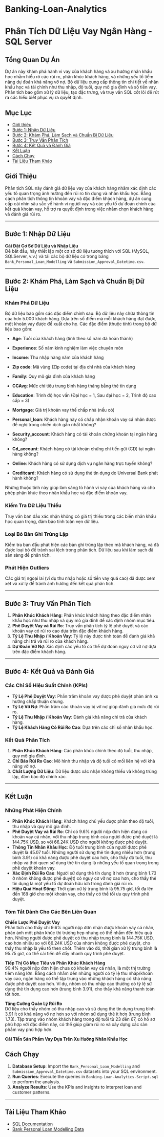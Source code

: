 # Banking-Loan-Analytics
# **Phân Tích Dữ Liệu Vay Ngân Hàng - SQL Server**

## Tổng Quan Dự Án

Dự án này khám phá hành vi vay của khách hàng và xu hướng nhân khẩu học nhằm hiểu rõ các rủi ro, phân khúc khách hàng, và những yếu tố tiềm năng dự đoán khả năng vỡ nợ. Bộ dữ liệu cung cấp thông tin chi tiết về nhân khẩu học và tài chính như thu nhập, độ tuổi, quy mô gia đình và số tiền vay. Phân tích bao gồm xử lý dữ liệu, tạo đặc trưng, và truy vấn SQL cốt lõi để rút ra các hiểu biết phục vụ ra quyết định.

## Mục Lục

- [Giới thiệu](#giới-thiệu)
- [Bước 1: Nhập Dữ Liệu](#bước-1-nhập-dữ-liệu)
- [Bước 2: Khám Phá, Làm Sạch và Chuẩn Bị Dữ Liệu](#bước-2-khám-phá-làm-sạch-và-chuẩn-bị-dữ-liệu)
- [Bước 3: Truy Vấn Phân Tích](#bước-3-truy-vấn-phân-tích)
- [Bước 4: Kết Quả và Đánh Giá](#bước-4-kết-quả-và-đánh-giá)
- [Kết Luận](#kết-luận)
- [Cách Chạy](#cách-chạy)
- [Tài Liệu Tham Khảo](#tài-liệu-tham-khảo)

## Giới Thiệu

Phân tích SQL này đánh giá dữ liệu vay của khách hàng nhằm xác định các yếu tố quan trọng ảnh hưởng đến rủi ro tín dụng và nhân khẩu học. Bằng cách phân tích thông tin khoản vay và đặc điểm khách hàng, dự án cung cấp cái nhìn sâu sắc về hành vi người vay và các yếu tố dự đoán chính của kết quả khoản vay, hỗ trợ ra quyết định trong việc nhắm chọn khách hàng và đánh giá rủi ro.

---

## Bước 1: Nhập Dữ Liệu

**Cài Đặt Cơ Sở Dữ Liệu và Nhập Liệu**  
Để bắt đầu, hãy thiết lập một cơ sở dữ liệu tương thích với SQL (MySQL, SQLServer, v.v.) và tải các bộ dữ liệu có trong bảng `Bank_Personal_Loan_Modelling` và `Submission_Approval_Datetime.csv`.

---

## Bước 2: Khám Phá, Làm Sạch và Chuẩn Bị Dữ Liệu

### Khám Phá Dữ Liệu

Bộ dữ liệu bao gồm các đặc điểm chính sau:
Bộ dữ liệu này chứa thông tin của hơn 5.000 khách hàng. Dựa trên số điểm mà mỗi khách hàng đạt được, một khoản vay được đề xuất cho họ. Các đặc điểm (thuộc tính) trong bộ dữ liệu bao gồm:

- **Age**: Tuổi của khách hàng (tính theo số năm đã hoàn thành)

- **Experience**: Số năm kinh nghiệm làm việc chuyên môn

- **Income**: Thu nhập hàng năm của khách hàng

- **Zip code**: Mã vùng (Zip code) tại địa chỉ nhà của khách hàng

- **Family**: Quy mô gia đình của khách hàng

- **CCAvg**: Mức chi tiêu trung bình hàng tháng bằng thẻ tín dụng

- **Education**: Trình độ học vấn (Đại học = 1, Sau đại học = 2, Trình độ cao cấp = 3)

- **Mortgage**: Giá trị khoản vay thế chấp nhà (nếu có)

- **Personal_loan**: Khách hàng này có chấp nhận khoản vay cá nhân được đề nghị trong chiến dịch gần nhất không?

- **Security_account**: Khách hàng có tài khoản chứng khoán tại ngân hàng không?

- **Cd_account**: Khách hàng có tài khoản chứng chỉ tiền gửi (CD) tại ngân hàng không?

- **Online**: Khách hàng có sử dụng dịch vụ ngân hàng trực tuyến không?

- **Creditcard**: Khách hàng có sử dụng thẻ tín dụng do Universal Bank phát hành không?

Những thuộc tính này giúp làm sáng tỏ hành vi vay của khách hàng và cho phép phân khúc theo nhân khẩu học và đặc điểm khoản vay.

### Kiểm Tra Dữ Liệu Thiếu

Truy vấn ban đầu xác nhận không có giá trị thiếu trong các biến nhân khẩu học quan trọng, đảm bảo tính toàn vẹn dữ liệu.

### Loại Bỏ Bản Ghi Trùng Lặp

Kiểm tra ban đầu phát hiện các bản ghi trùng lặp theo mã khách hàng, và đã được loại bỏ để tránh sai lệch trong phân tích. Dữ liệu sau khi làm sạch đã sẵn sàng để phân tích.

### Phát Hiện Outliers

Các giá trị ngoại lai (ví dụ thu nhập hoặc số tiền vay quá cao) đã được xem xét và xử lý để tránh ảnh hưởng đến kết quả phân tích.

---

## Bước 3: Truy Vấn Phân Tích

1. **Phân Khúc Khách Hàng**: Phân khúc khách hàng theo đặc điểm nhân khẩu học như thu nhập và quy mô gia đình để xác định nhóm mục tiêu.
2. **Phê Duyệt Vay và Rủi Ro**: Truy vấn phân tích tỷ lệ phê duyệt và các khoản vay có rủi ro cao dựa trên đặc điểm khách hàng.
3. **Tỷ Lệ Thu Nhập / Khoản Vay**: Tỷ lệ này được tính toán để đánh giá khả năng chi trả và rủi ro của khách hàng.
4. **Dự Đoán Vỡ Nợ**: Xác định các yếu tố có thể dự đoán nguy cơ vỡ nợ dựa trên đặc điểm khách hàng.

---

## Bước 4: Kết Quả và Đánh Giá

### Các Chỉ Số Hiệu Suất Chính (KPIs)

- **Tỷ Lệ Phê Duyệt Vay**: Phần trăm khoản vay được phê duyệt phản ánh xu hướng chấp thuận chung.
- **Tỷ Lệ Vỡ Nợ**: Phần trăm các khoản vay bị vỡ nợ giúp đánh giá mức độ rủi ro.
- **Tỷ Lệ Thu Nhập / Khoản Vay**: Đánh giá khả năng chi trả của khách hàng.
- **Tỷ Lệ Khách Hàng Có Rủi Ro Cao**: Dựa trên các chỉ số nhân khẩu học.

### Kết Quả Phân Tích

1. **Phân Khúc Khách Hàng**: Các phân khúc chính theo độ tuổi, thu nhập, quy mô gia đình.
2. **Chỉ Báo Rủi Ro Cao**: Mô hình thu nhập và độ tuổi có mối liên hệ với khả năng vỡ nợ.
3. **Chất Lượng Dữ Liệu**: Dữ liệu được xác nhận không thiếu và không trùng lặp, đảm bảo độ chính xác.

---

## Kết Luận

### Những Phát Hiện Chính

- **Phân Khúc Khách Hàng**: Khách hàng chủ yếu được phân theo độ tuổi, thu nhập và quy mô gia đình.
- **Phê Duyệt Vay và Rủi Ro**: Chỉ có 9.6% người nộp đơn hiện đang có khoản vay cá nhân, với thu nhập trung bình của người được phê duyệt là 144.75K USD, so với 66.24K USD cho người không được phê duyệt.
- **Thông Tin Nhân Khẩu Học**: Độ tuổi trung bình của người được phê duyệt là 45.07 tuổi. Những người sử dụng thẻ tín dụng nhiều hơn (trung bình 3.91) có khả năng được phê duyệt cao hơn, cho thấy độ tuổi, thu nhập và thói quen sử dụng thẻ tín dụng là những yếu tố quan trọng trong phê duyệt khoản vay.
- **Xác Định Rủi Ro Cao**: Người sử dụng thẻ tín dụng ít hơn (trung bình 1.73 ở nhóm không được phê duyệt) có nguy cơ vỡ nợ cao hơn, cho thấy thẻ tín dụng là một yếu tố dự đoán hữu ích trong đánh giá rủi ro.
- **Hiệu Quả Hoạt Động**: Thời gian xử lý trung bình là 95.75 giờ, tối đa lên đến 168 giờ cho một khoản vay, cho thấy có thể tối ưu quy trình phê duyệt.

### Tóm Tắt Dành Cho Các Bên Liên Quan

**Chiến Lược Phê Duyệt Vay**  
Phân tích cho thấy chỉ 9.6% người nộp đơn nhận được khoản vay cá nhân, phản ánh một phân khúc thị trường hẹp nhưng có thể nhắm đến hiệu quả hơn. Những người được phê duyệt có thu nhập trung bình là 144.75K USD, cao hơn nhiều so với 66.24K USD của nhóm không được phê duyệt, cho thấy thu nhập là yếu tố then chốt. Thêm vào đó, thời gian xử lý trung bình là 95.75 giờ, có thể cải tiến để đẩy nhanh quy trình phê duyệt.

**Tiếp Thị Có Mục Tiêu và Phân Khúc Khách Hàng**  
90.4% người nộp đơn hiện chưa có khoản vay cá nhân, là một thị trường tiềm năng lớn. Bằng cách nhắm đến những người có tỷ lệ thu nhập/khoản vay cao, ngân hàng có thể tập trung vào những khách hàng có khả năng được phê duyệt cao hơn. Ví dụ, nhóm có thu nhập cao thường có tỷ lệ sử dụng thẻ tín dụng cao hơn (trung bình 3.91), cho thấy khả năng thanh toán tốt hơn.

**Tăng Cường Quản Lý Rủi Ro**  
Dữ liệu cho thấy nhóm có thu nhập cao và sử dụng thẻ tín dụng trung bình 3.91 ít có khả năng vỡ nợ hơn so với nhóm sử dụng thẻ ít hơn (trung bình 1.73). Tập trung vào nhóm khách hàng trong độ tuổi từ 23 đến 67, có hồ sơ phù hợp với đặc điểm này, có thể giúp giảm rủi ro và xây dựng các sản phẩm vay phù hợp hơn.

**Cải Tiến Sản Phẩm Vay Dựa Trên Xu Hướng Nhân Khẩu Học**  

## Cách Chạy

1. **Database Setup**: Import the `Bank_Personal_Loan_Modelling` and `Submission_Approval_Datetime.csv` datasets into your SQL environment.
2. **Run Queries**: Execute the queries in `Banking-Loan-Analytics-Script.sql` to perform the analysis.
3. **Analyze Results**: Use the KPIs and insights to interpret loan and customer patterns.

---

## Tài Liệu Tham Khảo

- [SQL Documentation](https://www.mysql.com/)
- [Bank Personal Loan Modelling Data](https://www.kaggle.com/code/pritech/bank-personal-loan-modelling)
